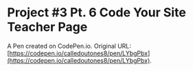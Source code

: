 # Project #3  Pt. 6 Code Your Site Teacher Page

A Pen created on CodePen.io. Original URL: [https://codepen.io/calledoutones8/pen/LYbgPbx](https://codepen.io/calledoutones8/pen/LYbgPbx).


